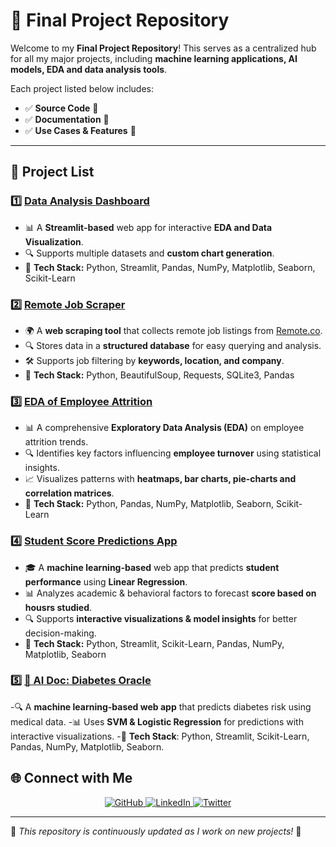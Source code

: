 # 🎯 Final Project Repository

Welcome to my **Final Project Repository**! This serves as a centralized hub for all my major projects, including **machine learning applications, AI models, EDA and data analysis tools**.  

Each project listed below includes:
- ✅ **Source Code** 📜
- ✅ **Documentation** 📖  
- ✅ **Use Cases & Features** 🚀  

---

## 📌 Project List  

### 1️⃣ **[Data Analysis Dashboard](https://github.com/Abhishek08Mishra/Data_analysis_app)**
   - 📊 A **Streamlit-based** web app for interactive **EDA and Data Visualization**.
   - 🔍 Supports multiple datasets and **custom chart generation**.
   - 📌 **Tech Stack:** Python, Streamlit, Pandas, NumPy, Matplotlib, Seaborn, Scikit-Learn

### 2️⃣ **[Remote Job Scraper](https://github.com/Abhishek08Mishra/Remote_job_scraper)**
   - 🌍 A **web scraping tool** that collects remote job listings from [Remote.co](https://remote.co).  
   - 🔍 Stores data in a **structured database** for easy querying and analysis.  
   - 🛠 Supports job filtering by **keywords, location, and company**.  
   - 📌 **Tech Stack:** Python, BeautifulSoup, Requests, SQLite3, Pandas  

### 3️⃣ **[EDA of Employee Attrition](https://github.com/Abhishek08Mishra/EDA_Employee_Attrition)**
   - 📊 A comprehensive **Exploratory Data Analysis (EDA)** on employee attrition trends.  
   - 🔍 Identifies key factors influencing **employee turnover** using statistical insights.  
   - 📈 Visualizes patterns with **heatmaps, bar charts, pie-charts and correlation matrices**.  
   - 📌 **Tech Stack:** Python, Pandas, NumPy, Matplotlib, Seaborn, Scikit-Learn

### 4️⃣ **[Student Score Predictions App](https://github.com/Abhishek08Mishra/students_score_predictions)**
   - 🎓 A **machine learning-based** web app that predicts **student performance** using **Linear Regression**.  
   - 📊 Analyzes academic & behavioral factors to forecast **score based on housrs studied**.  
   - 🔍 Supports **interactive visualizations & model insights** for better decision-making.  
   - 📌 **Tech Stack:** Python, Streamlit, Scikit-Learn, Pandas, NumPy, Matplotlib, Seaborn


### 5️⃣ **[🧠 AI Doc: Diabetes Oracle](https://github.com/Abhishek08Mishra/DiabetesFunLab)**
   -🔍 A **machine learning-based web app** that predicts diabetes risk using medical data.
   -📊 Uses **SVM & Logistic Regression** for predictions with interactive visualizations.
   -📌 **Tech Stack**: Python, Streamlit, Scikit-Learn, Pandas, NumPy, Matplotlib, Seaborn.

## 🌐 Connect with Me  

<p align="center">
  <a href="https://github.com/Abhishek08Mishra">
    <img src="https://img.shields.io/badge/GitHub-000?style=for-the-badge&logo=github&logoColor=white" alt="GitHub">
  </a>
  <a href="https://linkedin.com/in/abhishek-mishra-120799281">
    <img src="https://img.shields.io/badge/LinkedIn-0077B5?style=for-the-badge&logo=linkedin&logoColor=white" alt="LinkedIn">
  </a>
  <a href="https://x.com/Abhi__57">
    <img src="https://img.shields.io/badge/Twitter-1DA1F2?style=for-the-badge&logo=twitter&logoColor=white" alt="Twitter">
  </a>
</p> 

---

🎯 *This repository is continuously updated as I work on new projects!* 🚀  
